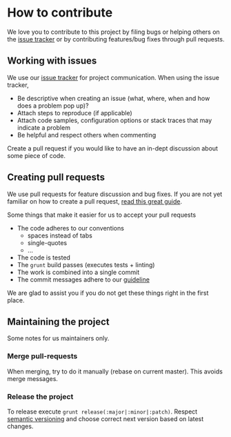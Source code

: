 # How to contribute

We love you to contribute to this project by filing bugs or helping others on the [issue tracker](https://github.com/Nikku/karma-bro/issues) or by contributing features/bug fixes through pull requests.


## Working with issues

We use our [issue tracker](https://github.com/Nikku/karma-bro/issues) for project communication.
When using the issue tracker,

* Be descriptive when creating an issue (what, where, when and how does a problem pop up)?
* Attach steps to reproduce (if applicable)
* Attach code samples, configuration options or stack traces that may indicate a problem
* Be helpful and respect others when commenting


Create a pull request if you would like to have an in-dept discussion about some piece of code.


## Creating pull requests

We use pull requests for feature discussion and bug fixes. If you are not yet familiar on how to create a pull request, [read this great guide](https://gun.io/blog/how-to-github-fork-branch-and-pull-request).

Some things that make it easier for us to accept your pull requests

* The code adheres to our conventions
    * spaces instead of tabs
    * single-quotes
    * ...
* The code is tested
* The `grunt` build passes (executes tests + linting)
* The work is combined into a single commit
* The commit messages adhere to our [guideline](https://docs.google.com/document/d/1QrDFcIiPjSLDn3EL15IJygNPiHORgU1_OOAqWjiDU5Y)


We are glad to assist you if you do not get these things right in the first place.


## Maintaining the project

Some notes for us maintainers only.

### Merge pull-requests

When merging, try to do it manually (rebase on current master). This avoids merge messages.


### Release the project

To release execute `grunt release(:major|:minor|:patch)`. Respect [semantic versioning](http://semver.org/) and choose correct next version based on latest changes.